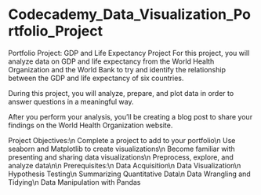 # Codecademy_Data_Visualization_Portfolio_Project
Portfolio Project: GDP and Life Expectancy Project
For this project, you will analyze data on GDP and life expectancy from the World Health Organization and the World Bank to try and identify the relationship between the GDP and life expectancy of six countries.

During this project, you will analyze, prepare, and plot data in order to answer questions in a meaningful way.

After you perform your analysis, you’ll be creating a blog post to share your findings on the World Health Organization website.

Project Objectives:\n
Complete a project to add to your portfolio\n
Use seaborn and Matplotlib to create visualizations\n
Become familiar with presenting and sharing data visualizations\n
Preprocess, explore, and analyze data\n\n
Prerequisites:\n
Data Acquisition\n
Data Visualization\n
Hypothesis Testing\n
Summarizing Quantitative Data\n
Data Wrangling and Tidying\n
Data Manipulation with Pandas
